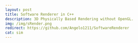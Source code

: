```yaml
---
layout: post
title: Software Renderer in C++
description: 3D Physically Based Rendering without OpenGL.
img: /img/sRender.png
redirect: https://github.com/Angelo1211/SoftwareRenderer
cat: sim
---
```

